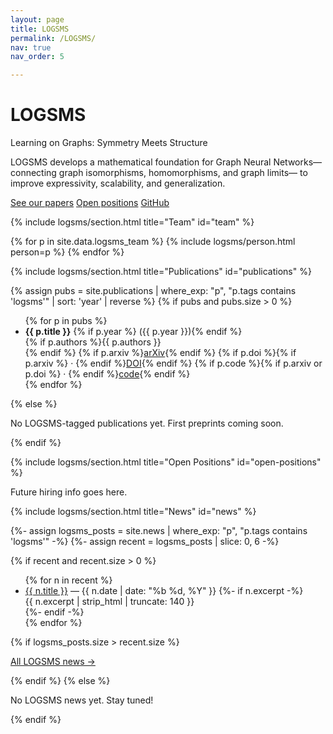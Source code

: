 ```yaml
---
layout: page
title: LOGSMS
permalink: /LOGSMS/
nav: true
nav_order: 5

---
```


<!-- HERO BLOCK — the introductory section of the page -->
<div class="logsms-hero">

  <!-- Main project title -->
  <h1>LOGSMS</h1>

  <!-- Short tagline -->
  <p class="subtitle">
    Learning on Graphs: Symmetry Meets Structure
  </p>

  <!-- One-paragraph description -->
  <p class="subdesc">
    LOGSMS develops a mathematical foundation for Graph Neural Networks—
    connecting graph isomorphisms, homomorphisms, and graph limits—
    to improve expressivity, scalability, and generalization.
  </p>

  <!-- Call-to-action buttons -->
  <p class="cta-row">
    <a class="btn-ghost" href="#publications">See our papers</a>
    <a class="btn-ghost" href="#open-positions">Open positions</a>
    <a class="btn-ghost" href="https://github.com/YOUR_GITHUB">GitHub</a>
  </p>
</div>


{% include logsms/section.html title="Team" id="team" %}
<div class="logsms-team-grid">
  {% for p in site.data.logsms_team %}
    {% include logsms/person.html person=p %}
  {% endfor %}
</div>


{% include logsms/section.html title="Publications" id="publications" %}

{% assign pubs = site.publications | where_exp: "p", "p.tags contains 'logsms'" | sort: 'year' | reverse %}
{% if pubs and pubs.size > 0 %}
  <ul class="paper-list">
    {% for p in pubs %}
      <li>
        <strong>{{ p.title }}</strong>
        {% if p.year %} ({{ p.year }}){% endif %}
        <br>
        {% if p.authors %}<span class="text-muted">{{ p.authors }}</span><br>{% endif %}
        {% if p.arxiv %}<a href="{{ p.arxiv }}">arXiv</a>{% endif %}
        {% if p.doi %}{% if p.arxiv %} · {% endif %}<a href="https://doi.org/{{ p.doi }}">DOI</a>{% endif %}
        {% if p.code %}{% if p.arxiv or p.doi %} · {% endif %}<a href="{{ p.code }}">code</a>{% endif %}
      </li>
    {% endfor %}
  </ul>
{% else %}
  <p>No LOGSMS-tagged publications yet. First preprints coming soon.</p>
{% endif %}




{% include logsms/section.html title="Open Positions" id="open-positions" %}
<p>Future hiring info goes here.</p>



{% include logsms/section.html title="News" id="news" %}

{%- assign logsms_posts = site.news | where_exp: "p", "p.tags contains 'logsms'" -%}
{%- assign recent = logsms_posts | slice: 0, 6 -%}

{% if recent and recent.size > 0 %}
  <ul class="logsms-news">
  {% for n in recent %}
    <li>
      <a href="{{ n.url | relative_url }}">{{ n.title }}</a>
      <span class="date">— {{ n.date | date: "%b %d, %Y" }}</span>
      {%- if n.excerpt -%}
        <div class="excerpt">{{ n.excerpt | strip_html | truncate: 140 }}</div>
      {%- endif -%}
    </li>
  {% endfor %}
  </ul>

  {% if logsms_posts.size > recent.size %}
    <p class="more">
      <a href="{{ '/tag/logsms/' | relative_url }}">All LOGSMS news →</a>
    </p>
  {% endif %}
{% else %}
  <p>No LOGSMS news yet. Stay tuned!</p>
{% endif %}


